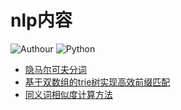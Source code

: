 # nlp内容
![Authour](https://img.shields.io/badge/Author-hustanding-blue.svg) ![Python](https://img.shields.io/badge/Python-3.6-brightgreen.svg) 
+ [隐马尔可夫分词](https://github.com/HuStanding/nlp-exercise/tree/master/hmm)
+ [基于双数组的trie树实现高效前缀匹配](https://github.com/HuStanding/nlp-exercise/tree/master/trie_tree)
+ [同义词相似度计算方法](https://github.com/HuStanding/nlp-exercise/tree/master/cilin_similarity)
